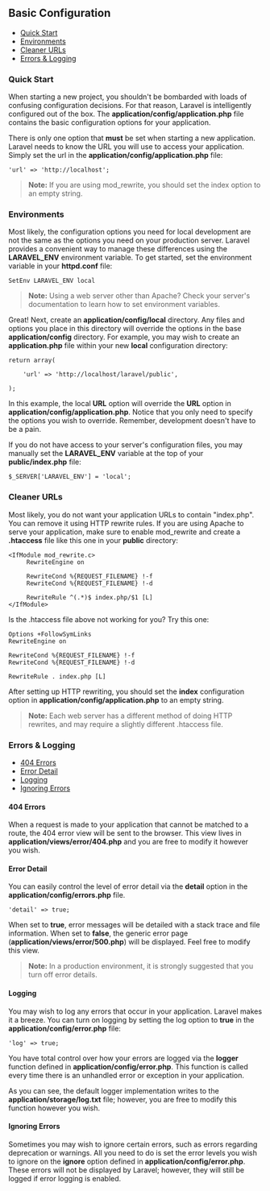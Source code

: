 ## Basic Configuration

- [Quick Start](#quick)
- [Environments](#environments)
- [Cleaner URLs](#clean)
- [Errors & Logging](#errors)

<a name="quick"></a>
### Quick Start

When starting a new project, you shouldn't be bombarded with loads of confusing configuration decisions. For that reason, Laravel is intelligently configured out of the box. The **application/config/application.php** file contains the basic configuration options for your application.

There is only one option that **must** be set when starting a new application. Laravel needs to know the URL you will use to access your application. Simply set the url in the **application/config/application.php** file:

	'url' => 'http://localhost';

> **Note:** If you are using mod_rewrite, you should set the index option to an empty string.

<a name="environments"></a>
### Environments

Most likely, the configuration options you need for local development are not the same as the options you need on your production server. Laravel provides a convenient way to manage these differences using the **LARAVEL_ENV** environment variable. To get started, set the environment variable in your **httpd.conf** file:

	SetEnv LARAVEL_ENV local

> **Note:** Using a web server other than Apache? Check your server's documentation to learn how to set environment variables.

Great! Next, create an **application/config/local** directory. Any files and options you place in this directory will override the options in the base **application/config** directory. For example, you may wish to create an **application.php** file within your new **local** configuration directory:

	return array(

		'url' => 'http://localhost/laravel/public',

	);

In this example, the local **URL** option will override the **URL** option in **application/config/application.php**. Notice that you only need to specify the options you wish to override. Remember, development doesn't have to be a pain.

If you do not have access to your server's configuration files, you may manually set the **LARAVEL_ENV** variable at the top of your **public/index.php** file:

	$_SERVER['LARAVEL_ENV'] = 'local';

<a name="clean"></a>
### Cleaner URLs

Most likely, you do not want your application URLs to contain "index.php". You can remove it using HTTP rewrite rules. If you are using Apache to serve your application, make sure to enable mod_rewrite and create a **.htaccess** file like this one in your **public** directory:

	<IfModule mod_rewrite.c>
	     RewriteEngine on

	     RewriteCond %{REQUEST_FILENAME} !-f
	     RewriteCond %{REQUEST_FILENAME} !-d

	     RewriteRule ^(.*)$ index.php/$1 [L]
	</IfModule>

Is the .htaccess file above not working for you? Try this one:

	Options +FollowSymLinks
	RewriteEngine on

	RewriteCond %{REQUEST_FILENAME} !-f
	RewriteCond %{REQUEST_FILENAME} !-d

	RewriteRule . index.php [L]

After setting up HTTP rewriting, you should set the **index** configuration option in **application/config/application.php** to an empty string.

> **Note:** Each web server has a different method of doing HTTP rewrites, and may require a slightly different .htaccess file.

<a name="errors"></a>
### Errors & Logging

- [404 Errors](#error-404)
- [Error Detail](#error-detail)
- [Logging](#error-logging)
- [Ignoring Errors](#ignoring-errors)

<a name="error-404"></a>
#### 404 Errors

When a request is made to your application that cannot be matched to a route, the 404 error view will be sent to the browser. This view lives in **application/views/error/404.php** and you are free to modify it however you wish.

<a name="error-detail"></a>
#### Error Detail

You can easily control the level of error detail via the **detail** option in the **application/config/errors.php** file.

	'detail' => true;

When set to **true**, error messages will be detailed with a stack trace and file information. When set to **false**, the generic error page (**application/views/error/500.php**) will be displayed. Feel free to modify this view.

> **Note:** In a production environment, it is strongly suggested that you turn off error details.

<a name="error-logging"></a>
#### Logging

You may wish to log any errors that occur in your application. Laravel makes it a breeze. You can turn on logging by setting the log option to **true** in the **application/config/error.php** file:

	'log' => true;

You have total control over how your errors are logged via the **logger** function defined in **application/config/error.php**. This function is called every time there is an unhandled error or exception in your application. 

As you can see, the default logger implementation writes to the **application/storage/log.txt** file; however, you are free to modify this function however you wish.

<a name="ignoring-errors"></a>
#### Ignoring Errors

Sometimes you may wish to ignore certain errors, such as errors regarding deprecation or warnings. All you need to do is set the error levels you wish to ignore on the **ignore** option defined in **application/config/error.php**. These errors will not be displayed by Laravel; however, they will still be logged if error logging is enabled.
